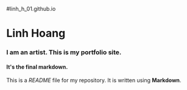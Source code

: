 #linh_h_01.github.io

# Linh Hoang

### I am an artist. This is my portfolio site.

#### It's the final markdown. 

This is a *README* file for my repository. It is written using **Markdown**.
